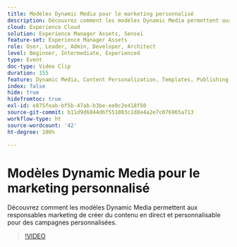 ```yaml
---
title: Modèles Dynamic Media pour le marketing personnalisé
description: Découvrez comment les modèles Dynamic Media permettent aux responsables marketing de créer du contenu en direct et personnalisable pour des campagnes personnalisées.
cloud: Experience Cloud
solution: Experience Manager Assets, Sensei
feature-set: Experience Manager Assets
role: User, Leader, Admin, Developer, Architect
level: Beginner, Intermediate, Experienced
type: Event
doc-type: Video Clip
duration: 155
feature: Dynamic Media, Content Personalization, Templates, Publishing
index: false
hide: true
hidefromtoc: true
exl-id: e875feab-bf5b-47ab-b3be-ee0c2e418f50
source-git-commit: b11d9d6844d6f551083c1d8e4a2e7c076965a713
workflow-type: ht
source-wordcount: '42'
ht-degree: 100%

---
```


# Modèles Dynamic Media pour le marketing personnalisé

Découvrez comment les modèles Dynamic Media permettent aux responsables marketing de créer du contenu en direct et personnalisable pour des campagnes personnalisées.

>[!VIDEO](https://video.tv.adobe.com/v/3459241/?learn=on&enablevpops)
